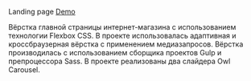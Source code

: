 Landing page [Demo](https://fashion-landing-gamma.vercel.app)

Вёрстка главной страницы интернет-магазина с использованием технологии Flexbox CSS. В проекте использовалась адаптивная и кроссбраузерная вёрстка с применением медиазапросов. Вёрстка производилась с использованием сборщика проектов Gulp и препроцессора Sass. В проекте реализованы два слайдера Owl Carousel.
